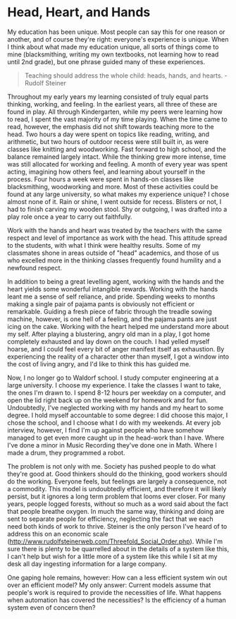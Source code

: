 # Head, Heart, and Hands

My education has been unique.  Most people can say this for one reason or another, and of course they're right: everyone's experience is unique.  When I think about what made my education unique, all sorts of things come to mine (blacksmithing, writing my own textbooks, not learning how to read until 2nd grade), but one phrase guided many of these experiences.

> Teaching should address the whole child: heads, hands, and hearts. - Rudolf Steiner

Throughout my early years my learning consisted of truly equal parts thinking, working, and feeling. In the earliest years, all three of these are found in play.  All through Kindergarten, while my peers were learning how to read, I spent the vast majority of my time playing.  When the time came to read, however, the emphasis did not shift towards teaching more to the head.  Two hours a day were spent on topics like reading, writing, and arithmetic, but two hours of outdoor recess were still built in, as were classes like knitting and woodworking.  Fast forward to high school, and the balance remained largely intact.  While the thinking grew more intense, time was still allocated for working and feeling.  A month of every year was spent acting, imagining how others feel, and learning about yourself in the process.  Four hours a week were spent in hands-on classes like blacksmithing, woodworking and more.  Most of these activities could be found at any large university, so what makes my experience unique? I chose almost none of it.  Rain or shine, I went outside for recess.  Blisters or not, I had to finish carving my wooden stool.  Shy or outgoing, I was drafted into a play role once a year to carry out faithfully.  

Work with the hands and heart was treated by the teachers with the same respect and level of importance as work with the head. This attitude spread to the students, with what I think were healthy results.  Some of my classmates shone in areas outside of "head" academics, and those of us who excelled more in the thinking classes frequently found humility and a newfound respect.

In addition to being a great levelling agent, working with the hands and the heart yields some wonderful intangible rewards.  Working with the hands leant me a sense of self reliance, and pride.  Spending weeks to months making a single pair of pajama pants is obviously not efficient or remarkable.  Guiding a fresh piece of fabric through the treadle sowing machine, however, is one hell of a feeling, and the pajama pants are just icing on the cake.  Working with the heart helped me understand more about my self.  After playing a blustering, angry old man in a play, I got home completely exhausted and lay down on the couch.  I had yelled myself hoarse, and I could feel every bit of anger manifest itself as exhaustion.  By experiencing the reality of a character other than myself, I got a window into the cost of living angry, and I'd like to think this has guided me.

Now, I no longer go to Waldorf school.  I study computer engineering at a large university.  I choose my experience.  I take the classes I want to take, the ones I'm drawn to.  I spend 8-12 hours per weekday on a computer, and open the lid right back up on the weekend for homework and for fun.  Undoubtedly, I've neglected working with my hands and my heart to some degree.  I hold myself accountable to some degree: I did choose this major, I chose the school, and I choose what I do with my weekends.  At every job interview, however, I find I'm up against people who have somehow managed to get even more caught up in the head-work than I have.  Where I've done a minor in Music Recording they've done one in Math. Where I made a drum, they programmed a robot.

The problem is not only with me.  Society has pushed people to do what they're good at.  Good thinkers should do the thinking, good workers should do the working.  Everyone feels, but feelings are largely a consequence, not a commodity.  This model is undoubtedly efficient, and therefore it will likely persist, but it ignores a long term problem that looms ever closer.  For many years, people logged forests, without so much as a word said about the fact that people breathe oxygen.  In much the same way, thinking and doing are sent to separate people for efficiency, neglecting the fact that we each need both kinds of work to thrive.  Steiner is the only person I've heard of to address this on an economic scale (http://www.rudolfsteinerweb.com/Threefold_Social_Order.php).  While I'm sure there is plenty to be quarrelled about in the details of a system like this, I can't help but wish for a little more of a system like this while I sit at my desk all day ingesting information for a large company.  

One gaping hole remains, however: How can a less efficient system win out over an efficient model?  My only answer: Current models assume that people's work is required to provide the necessities of life.  What happens when automation has covered the necessities?  Is the efficiency of a human system even of concern then?


